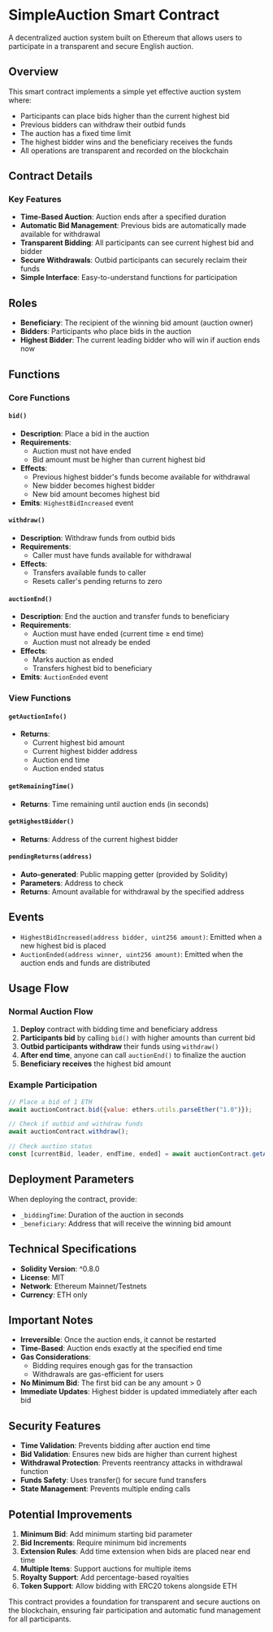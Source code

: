 # SimpleAuction Smart Contract

A decentralized auction system built on Ethereum that allows users to participate in a transparent and secure English auction.

## Overview

This smart contract implements a simple yet effective auction system where:
- Participants can place bids higher than the current highest bid
- Previous bidders can withdraw their outbid funds
- The auction has a fixed time limit
- The highest bidder wins and the beneficiary receives the funds
- All operations are transparent and recorded on the blockchain

## Contract Details

### Key Features

- **Time-Based Auction**: Auction ends after a specified duration
- **Automatic Bid Management**: Previous bids are automatically made available for withdrawal
- **Transparent Bidding**: All participants can see current highest bid and bidder
- **Secure Withdrawals**: Outbid participants can securely reclaim their funds
- **Simple Interface**: Easy-to-understand functions for participation

## Roles

- **Beneficiary**: The recipient of the winning bid amount (auction owner)
- **Bidders**: Participants who place bids in the auction
- **Highest Bidder**: The current leading bidder who will win if auction ends now

## Functions

### Core Functions

#### `bid()`
- **Description**: Place a bid in the auction
- **Requirements**: 
  - Auction must not have ended
  - Bid amount must be higher than current highest bid
- **Effects**:
  - Previous highest bidder's funds become available for withdrawal
  - New bidder becomes highest bidder
  - New bid amount becomes highest bid
- **Emits**: `HighestBidIncreased` event

#### `withdraw()`
- **Description**: Withdraw funds from outbid bids
- **Requirements**: 
  - Caller must have funds available for withdrawal
- **Effects**:
  - Transfers available funds to caller
  - Resets caller's pending returns to zero

#### `auctionEnd()`
- **Description**: End the auction and transfer funds to beneficiary
- **Requirements**: 
  - Auction must have ended (current time ≥ end time)
  - Auction must not already be ended
- **Effects**:
  - Marks auction as ended
  - Transfers highest bid to beneficiary
- **Emits**: `AuctionEnded` event

### View Functions

#### `getAuctionInfo()`
- **Returns**: 
  - Current highest bid amount
  - Current highest bidder address
  - Auction end time
  - Auction ended status

#### `getRemainingTime()`
- **Returns**: Time remaining until auction ends (in seconds)

#### `getHighestBidder()`
- **Returns**: Address of the current highest bidder

#### `pendingReturns(address)`
- **Auto-generated**: Public mapping getter (provided by Solidity)
- **Parameters**: Address to check
- **Returns**: Amount available for withdrawal by the specified address

## Events

- `HighestBidIncreased(address bidder, uint256 amount)`: Emitted when a new highest bid is placed
- `AuctionEnded(address winner, uint256 amount)`: Emitted when the auction ends and funds are distributed

## Usage Flow

### Normal Auction Flow
1. **Deploy** contract with bidding time and beneficiary address
2. **Participants bid** by calling `bid()` with higher amounts than current bid
3. **Outbid participants withdraw** their funds using `withdraw()`
4. **After end time**, anyone can call `auctionEnd()` to finalize the auction
5. **Beneficiary receives** the highest bid amount

### Example Participation
```javascript
// Place a bid of 1 ETH
await auctionContract.bid({value: ethers.utils.parseEther("1.0")});

// Check if outbid and withdraw funds
await auctionContract.withdraw();

// Check auction status
const [currentBid, leader, endTime, ended] = await auctionContract.getAuctionInfo();
```

## Deployment Parameters

When deploying the contract, provide:
- `_biddingTime`: Duration of the auction in seconds
- `_beneficiary`: Address that will receive the winning bid amount

## Technical Specifications

- **Solidity Version**: ^0.8.0
- **License**: MIT
- **Network**: Ethereum Mainnet/Testnets
- **Currency**: ETH only

## Important Notes

- **Irreversible**: Once the auction ends, it cannot be restarted
- **Time-Based**: Auction ends exactly at the specified end time
- **Gas Considerations**: 
  - Bidding requires enough gas for the transaction
  - Withdrawals are gas-efficient for users
- **No Minimum Bid**: The first bid can be any amount > 0
- **Immediate Updates**: Highest bidder is updated immediately after each bid

## Security Features

- **Time Validation**: Prevents bidding after auction end time
- **Bid Validation**: Ensures new bids are higher than current highest
- **Withdrawal Protection**: Prevents reentrancy attacks in withdrawal function
- **Funds Safety**: Uses transfer() for secure fund transfers
- **State Management**: Prevents multiple ending calls

## Potential Improvements

1. **Minimum Bid**: Add minimum starting bid parameter
2. **Bid Increments**: Require minimum bid increments
3. **Extension Rules**: Add time extension when bids are placed near end time
4. **Multiple Items**: Support auctions for multiple items
5. **Royalty Support**: Add percentage-based royalties
6. **Token Support**: Allow bidding with ERC20 tokens alongside ETH

This contract provides a foundation for transparent and secure auctions on the blockchain, ensuring fair participation and automatic fund management for all participants.